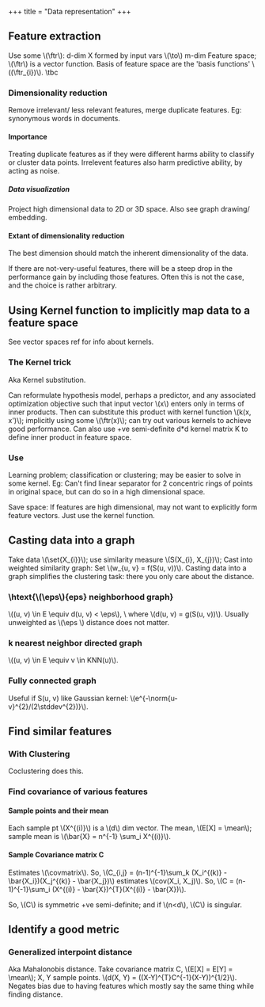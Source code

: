 +++
title = "Data representation"
+++

## Feature extraction
Use some \\(\ftr\\): d-dim X formed by input vars \\(\to\\) m-dim Feature space; \\(\ftr\\) is a vector function. Basis of feature space are the 'basis functions' \\((\ftr_{i})\\). \tbc

### Dimensionality reduction
Remove irrelevant/ less relevant features, merge duplicate features. Eg: synonymous words in documents.

#### Importance
Treating duplicate features as if they were different harms ability to classify or cluster data points. Irrelevent features also harm predictive ability, by acting as noise.

##### Data visualization
Project high dimensional data to 2D or 3D space. Also see graph drawing/ embedding.

#### Extant of dimensionality reduction
The best dimension should match the  inherent dimensionality of the data.

If there are not-very-useful features, there will be a steep drop in the performance gain by including those features. Often this is not the case, and the choice is rather arbitrary.

## Using Kernel function to implicitly map data to a feature space
See vector spaces ref for info about kernels.

### The Kernel trick
Aka Kernel substitution.

Can reformulate hypothesis model, perhaps a predictor, and any associated optimization objective such that input vector \\(x\\) enters only in terms of inner products. Then can substitute this product with kernel function \\(k(x, x')\\); implicitly using some \\(\ftr(x)\\); can try out various kernels to achieve good performance. Can also use +ve semi-definite d*d kernel matrix K to define inner product in feature space.

### Use
Learning problem; classification or clustering; may be easier to solve in some kernel. Eg: Can't find linear separator for 2 concentric rings of points in original space, but can do so in a high dimensional space.

Save space: If features are high dimensional, may not want to explicitly form feature vectors. Just use the kernel function.

## Casting data into a graph
Take data \\(\set{X_{i}}\\); use similarity measure \\(S(X_{i}, X_{j})\\); Cast into weighted similarity graph: Set \\(w_{u, v} = f(S(u, v))\\). Casting data into a graph simplifies the clustering task: there you only care about the distance.

### \htext{\\(\eps\\){eps} neighborhood graph}
\\((u, v) \in E \equiv d(u, v) < \eps\\), \\
where \\(d(u, v) = g(S(u, v))\\). Usually unweighted as \\(\eps \\) distance does not matter.

### k nearest neighbor directed graph
\\((u, v) \in E \equiv v \in KNN(u)\\).

### Fully connected graph
Useful if S(u, v) like Gaussian kernel: \\(e^{-\norm{u-v}^{2}/(2\stddev^{2})}\\).

## Find similar features
### With Clustering
Coclustering does this.

### Find covariance of various features
#### Sample points and their mean
Each sample pt \\(X^{(i)}\\) is a \\(d\\) dim vector. The mean, \\(E[X] = \mean\\); sample mean is \\(\bar{X} = n^{-1} \sum_i X^{(i)}\\).

#### Sample Covariance matrix C
Estimates \\(\covmatrix\\). So, \\(C_{i,j} = (n-1)^{-1}\sum_k (X_i^{(k)} - \bar{X_i})(X_j^{(k)} - \bar{X_j})\\) estimates \\(cov(X_i, X_j)\\). So, \\(C = (n-1)^{-1}\sum_i (X^{(i)} - \bar{X})^{T}(X^{(i)} - \bar{X})\\).

So, \\(C\\) is symmetric +ve semi-definite; and if \\(n<d\\), \\(C\\) is singular.

## Identify a good metric
### Generalized interpoint distance
Aka Mahalonobis distance. Take covariance matrix C, \\(E[X] = E[Y] = \mean\\); X, Y sample points. \\(d(X, Y) = ((X-Y)^{T}C^{-1}(X-Y))^{1/2}\\). Negates bias due to having features which mostly say the same thing while finding distance.

